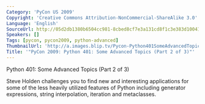 ```yaml
---
Category: 'PyCon US 2009'
Copyright: 'Creative Commons Attribution-NonCommercial-ShareAlike 3.0'
Language: 'English'
SourceUrl: http://05d2db1380b6504cc981-8cbed8cf7e3a131cd8f1c3e383d10041.r93.cf2.rackcdn.com/pycon-us-2009/159_pycon-2009-python-401-some-advanced-topics-part-2-of-3.mp4
Speakers: []
Tags: [pycon, pycon2009, python-advanced]
ThumbnailUrl: 'http://a.images.blip.tv/Pycon-Python401SomeAdvancedTopicsPart002889-455.jpg'
Title: '"PyCon 2009: Python 401: Some Advanced Topics (Part 2 of 3)"'
---
```

Python 401: Some Advanced Topics (Part 2 of 3)

  
Steve Holden challenges you to find new and interesting applications for some
of the less heavily utilized features of Python including generator
expressions, string interpolation, iteration and metaclasses.

